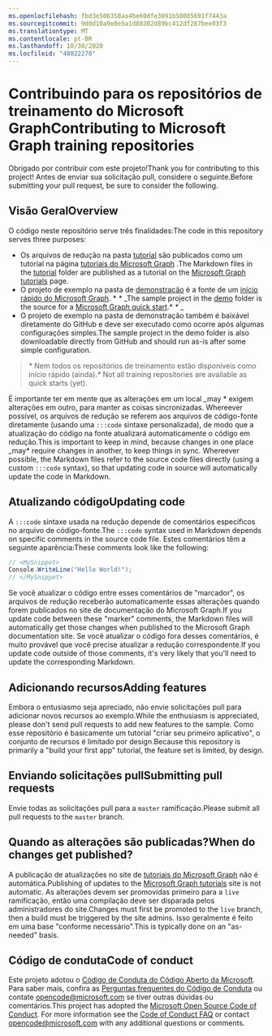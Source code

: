 ```yaml
---
ms.openlocfilehash: fbd3e506358aa4be60dfe3891b50085691f7443a
ms.sourcegitcommit: 9d0d10a9e8e5a1d80382d89bc412df287bee03f3
ms.translationtype: MT
ms.contentlocale: pt-BR
ms.lasthandoff: 10/30/2020
ms.locfileid: "48822270"
---
```

# <a name="contributing-to-microsoft-graph-training-repositories"></a><span data-ttu-id="f3eb7-101">Contribuindo para os repositórios de treinamento do Microsoft Graph</span><span class="sxs-lookup"><span data-stu-id="f3eb7-101">Contributing to Microsoft Graph training repositories</span></span>

<span data-ttu-id="f3eb7-102">Obrigado por contribuir com este projeto!</span><span class="sxs-lookup"><span data-stu-id="f3eb7-102">Thank you for contributing to this project!</span></span> <span data-ttu-id="f3eb7-103">Antes de enviar sua solicitação pull, considere o seguinte.</span><span class="sxs-lookup"><span data-stu-id="f3eb7-103">Before submitting your pull request, be sure to consider the following.</span></span>

## <a name="overview"></a><span data-ttu-id="f3eb7-104">Visão Geral</span><span class="sxs-lookup"><span data-stu-id="f3eb7-104">Overview</span></span>

<span data-ttu-id="f3eb7-105">O código neste repositório serve três finalidades:</span><span class="sxs-lookup"><span data-stu-id="f3eb7-105">The code in this repository serves three purposes:</span></span>

- <span data-ttu-id="f3eb7-106">Os arquivos de redução na pasta [tutorial](/tutorial) são publicados como um tutorial na página [tutoriais do Microsoft Graph](https://docs.microsoft.com/graph/tutorials) .</span><span class="sxs-lookup"><span data-stu-id="f3eb7-106">The Markdown files in the [tutorial](/tutorial) folder are published as a tutorial on the [Microsoft Graph tutorials](https://docs.microsoft.com/graph/tutorials) page.</span></span>
- <span data-ttu-id="f3eb7-107">O projeto de exemplo na pasta de [demonstração](/demo) é a fonte de um [início rápido do Microsoft Graph](https://developer.microsoft.com/graph/quick-start). \* *\** _</span><span class="sxs-lookup"><span data-stu-id="f3eb7-107">The sample project in the [demo](/demo) folder is the source for a [Microsoft Graph quick start](https://developer.microsoft.com/graph/quick-start).\* *\** _</span></span>
- <span data-ttu-id="f3eb7-108">O projeto de exemplo na pasta de demonstração também é baixável diretamente do GitHub e deve ser executado como ocorre após algumas configurações simples.</span><span class="sxs-lookup"><span data-stu-id="f3eb7-108">The sample project in the demo folder is also downloadable directly from GitHub and should run as-is after some simple configuration.</span></span>

> <span data-ttu-id="f3eb7-109">_*\**_ Nem todos os repositórios de treinamento estão disponíveis como início rápido (ainda).</span><span class="sxs-lookup"><span data-stu-id="f3eb7-109">_*\**_ Not all training repositories are available as quick starts (yet).</span></span>

<span data-ttu-id="f3eb7-110">É importante ter em mente que as alterações em um local _may \* exigem alterações em outro, para manter as coisas sincronizadas. Whereever possível, os arquivos de redução se referem aos arquivos de código-fonte diretamente (usando uma `:::code` sintaxe personalizada), de modo que a atualização do código na fonte atualizará automaticamente o código em redução.</span><span class="sxs-lookup"><span data-stu-id="f3eb7-110">This is important to keep in mind, because changes in one place _may\* require changes in another, to keep things in sync. Whereever possible, the Markdown files refer to the source code files directly (using a custom `:::code` syntax), so that updating code in source will automatically update the code in Markdown.</span></span>

## <a name="updating-code"></a><span data-ttu-id="f3eb7-111">Atualizando código</span><span class="sxs-lookup"><span data-stu-id="f3eb7-111">Updating code</span></span>

<span data-ttu-id="f3eb7-112">A `:::code` sintaxe usada na redução depende de comentários específicos no arquivo de código-fonte.</span><span class="sxs-lookup"><span data-stu-id="f3eb7-112">The `:::code` syntax used in Markdown depends on specific comments in the source code file.</span></span> <span data-ttu-id="f3eb7-113">Estes comentários têm a seguinte aparência:</span><span class="sxs-lookup"><span data-stu-id="f3eb7-113">These comments look like the following:</span></span>

```csharp
// <MySnippet>
Console.WriteLine("Hello World!");
// </MySnippet>
```

<span data-ttu-id="f3eb7-114">Se você atualizar o código entre esses comentários de "marcador", os arquivos de redução receberão automaticamente essas alterações quando forem publicados no site de documentação do Microsoft Graph.</span><span class="sxs-lookup"><span data-stu-id="f3eb7-114">If you update code between these "marker" comments, the Markdown files will automatically get those changes when published to the Microsoft Graph documentation site.</span></span> <span data-ttu-id="f3eb7-115">Se você atualizar o código fora desses comentários, é muito provável que você precise atualizar a redução correspondente.</span><span class="sxs-lookup"><span data-stu-id="f3eb7-115">If you update code outside of those comments, it's very likely that you'll need to update the corresponding Markdown.</span></span>

## <a name="adding-features"></a><span data-ttu-id="f3eb7-116">Adicionando recursos</span><span class="sxs-lookup"><span data-stu-id="f3eb7-116">Adding features</span></span>

<span data-ttu-id="f3eb7-117">Embora o entusiasmo seja apreciado, não envie solicitações pull para adicionar novos recursos ao exemplo.</span><span class="sxs-lookup"><span data-stu-id="f3eb7-117">While the enthusiasm is appreciated, please don't send pull requests to add new features to the sample.</span></span> <span data-ttu-id="f3eb7-118">Como esse repositório é basicamente um tutorial "criar seu primeiro aplicativo", o conjunto de recursos é limitado por design.</span><span class="sxs-lookup"><span data-stu-id="f3eb7-118">Because this repository is primarily a "build your first app" tutorial, the feature set is limited, by design.</span></span>

## <a name="submitting-pull-requests"></a><span data-ttu-id="f3eb7-119">Enviando solicitações pull</span><span class="sxs-lookup"><span data-stu-id="f3eb7-119">Submitting pull requests</span></span>

<span data-ttu-id="f3eb7-120">Envie todas as solicitações pull para a `master` ramificação.</span><span class="sxs-lookup"><span data-stu-id="f3eb7-120">Please submit all pull requests to the `master` branch.</span></span>

## <a name="when-do-changes-get-published"></a><span data-ttu-id="f3eb7-121">Quando as alterações são publicadas?</span><span class="sxs-lookup"><span data-stu-id="f3eb7-121">When do changes get published?</span></span>

<span data-ttu-id="f3eb7-122">A publicação de atualizações no site de [tutoriais do Microsoft Graph](https://docs.microsoft.com/graph/tutorials) não é automática.</span><span class="sxs-lookup"><span data-stu-id="f3eb7-122">Publishing of updates to the [Microsoft Graph tutorials](https://docs.microsoft.com/graph/tutorials) site is not automatic.</span></span> <span data-ttu-id="f3eb7-123">As alterações devem ser promovidas primeiro para a `live` ramificação, então uma compilação deve ser disparada pelos administradores do site.</span><span class="sxs-lookup"><span data-stu-id="f3eb7-123">Changes must first be promoted to the `live` branch, then a build must be triggered by the site admins.</span></span> <span data-ttu-id="f3eb7-124">Isso geralmente é feito em uma base "conforme necessário".</span><span class="sxs-lookup"><span data-stu-id="f3eb7-124">This is typically done on an "as-needed" basis.</span></span>

## <a name="code-of-conduct"></a><span data-ttu-id="f3eb7-125">Código de conduta</span><span class="sxs-lookup"><span data-stu-id="f3eb7-125">Code of conduct</span></span>

<span data-ttu-id="f3eb7-p106">Este projeto adotou o [Código de Conduta do Código Aberto da Microsoft](https://opensource.microsoft.com/codeofconduct/). Para saber mais, confira as [Perguntas frequentes do Código de Conduta](https://opensource.microsoft.com/codeofconduct/faq/) ou contate [opencode@microsoft.com](mailto:opencode@microsoft.com) se tiver outras dúvidas ou comentários.</span><span class="sxs-lookup"><span data-stu-id="f3eb7-p106">This project has adopted the [Microsoft Open Source Code of Conduct](https://opensource.microsoft.com/codeofconduct/). For more information see the [Code of Conduct FAQ](https://opensource.microsoft.com/codeofconduct/faq/) or contact [opencode@microsoft.com](mailto:opencode@microsoft.com) with any additional questions or comments.</span></span>
